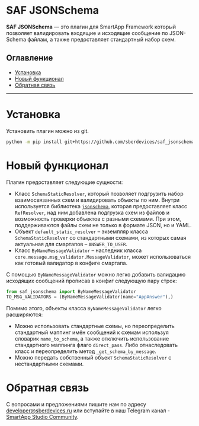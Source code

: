 # SAF JSONSchema

**SAF JSONSchema** — это плагин для SmartApp Framework который позволяет валидировать
входящие и исходящие сообщение по JSON-Schema файлам, а также предоставляет стандартный набор схем.

## Оглавление
   * [Установка](#Установка)
   * [Новый функционал](#Новый)
   * [Обратная связь](#Обратная)

____

# Установка

Установить плагин можно из git.

```bash
python -m pip install git+https://github.com/sberdevices/saf_jsonschema@main
```

# Новый функционал

Плагин предоставляет следующие сущности:
- Класс `SchemaStaticResolver`, который позволяет подгрузить набор взаимосвязанных схем
и валидировать объекты по ним. Внутри используется библиотека [`jsonschema`](https://python-jsonschema.readthedocs.io),
которая предоставляет класс `RefResolver`, над ним добавлена подгрузка схем из файлов
и возможность проверки объектов с разными схемами.
При этом, поддерживаются файлы схем не только в формате JSON, но и YAML.
- Объект `default_static_resolver` – экземпляр класса `SchemaStaticResolver` со стандартными схемами,
из которых самая актуальная для смартапов – `ANSWER_TO_USER`.
- Класс `ByNameMessageValidator` – наследник класса `core.message.msg_validator.MessageValidator`,
может использоваться как готовый валидатор в конфиге смартапа.

С помощью `ByNameMessageValidator` можно легко добавить валидацию исходящих сообщений прописав
в конфиг следующую пару строк: 

```python
from saf_jsonschema import ByNameMessageValidator
TO_MSG_VALIDATORS = (ByNameMessageValidator(name="AppAnswer"),)
```

Помимо этого, объекты класса `ByNameMessageValidator` легко расширяются:
- Можно использовать стандартные схемы, но переопределить стандартный маппинг
имён сообщений к схемам используя словарик `name_to_schema`, а также
отключить использование стандартного маппинга флаго `direct_pass`.
Либо отнаследовать класс и переопределить метод `_get_schema_by_message`.
- Можно передать собственный объект `SchemaStaticResolver` с нестандартными схемами.

# Обратная связь

C вопросами и предложениями пишите нам по адресу developer@sberdevices.ru
или вступайте в наш Telegram канал - [SmartApp Studio Community](https://t.me/smartapp_studio). 
